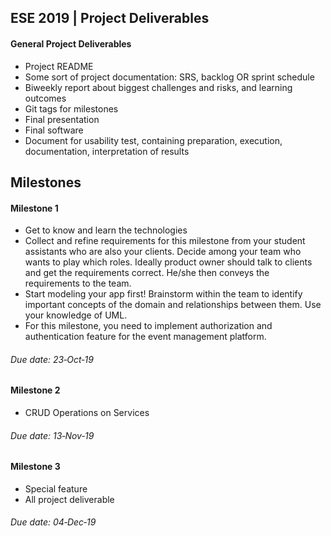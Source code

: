 ## ESE 2019 | Project Deliverables

#### General Project Deliverables
* Project README
* Some sort of project documentation: SRS, backlog OR sprint schedule
* Biweekly report about biggest challenges and risks, and learning outcomes
* Git tags for milestones
* Final presentation
* Final software
* Document for usability test, containing preparation, execution, documentation, interpretation of results

## Milestones
#### Milestone 1
* Get to know and learn the technologies
* Collect and refine requirements for this milestone from your student assistants who are also your clients. Decide among your team who wants to play which roles. Ideally product owner should talk to clients and get the requirements correct. He/she then conveys the requirements to the team.
* Start modeling your app first! Brainstorm within the team to identify important concepts of the domain and relationships between them. Use your knowledge of UML.
* For this milestone, you need to implement authorization and authentication feature for the event management platform.
###### Due date:  23‑Oct‑19

#### Milestone 2
* CRUD Operations on Services
###### Due date:  13‑Nov‑19


#### Milestone 3
* Special feature
* All project deliverable
###### Due date:  04‑Dec‑19
